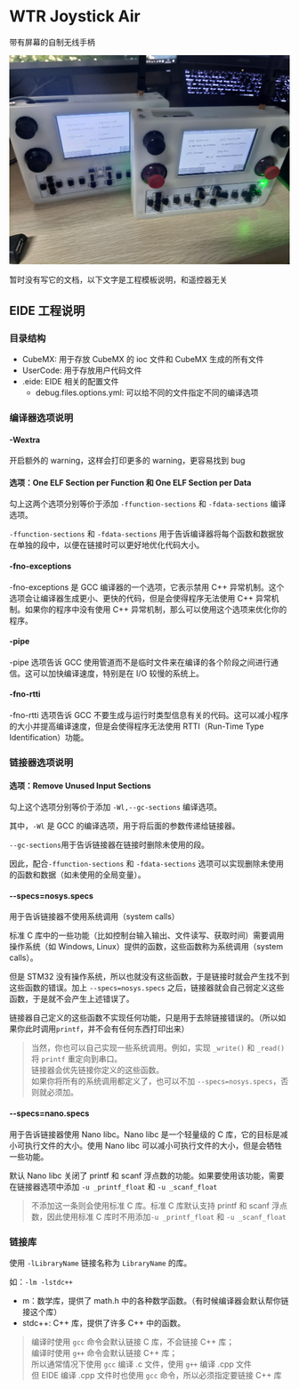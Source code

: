 # WTR Joystick Air

带有屏幕的自制无线手柄

![遥控器照片](Docs/joystick_photo.jpg)

暂时没有写它的文档，以下文字是工程模板说明，和遥控器无关

## EIDE 工程说明

### 目录结构

- CubeMX: 用于存放 CubeMX 的 ioc 文件和 CubeMX 生成的所有文件
- UserCode: 用于存放用户代码文件
- .eide: EIDE 相关的配置文件
  - debug.files.options.yml: 可以给不同的文件指定不同的编译选项

### 编译器选项说明

#### -Wextra

开启额外的 warning，这样会打印更多的 warning，更容易找到 bug

#### 选项：One ELF Section per Function 和 One ELF Section per Data

勾上这两个选项分别等价于添加 `-ffunction-sections` 和 `-fdata-sections` 编译选项。

`-ffunction-sections` 和 `-fdata-sections` 用于告诉编译器将每个函数和数据放在单独的段中，以便在链接时可以更好地优化代码大小。

#### -fno-exceptions

-fno-exceptions 是 GCC 编译器的一个选项，它表示禁用 C++ 异常机制。这个选项会让编译器生成更小、更快的代码，但是会使得程序无法使用 C++ 异常机制。如果你的程序中没有使用 C++ 异常机制，那么可以使用这个选项来优化你的程序。

#### -pipe

-pipe 选项告诉 GCC 使用管道而不是临时文件来在编译的各个阶段之间进行通信。这可以加快编译速度，特别是在 I/O 较慢的系统上。

#### -fno-rtti

-fno-rtti 选项告诉 GCC 不要生成与运行时类型信息有关的代码。这可以减小程序的大小并提高编译速度，但是会使得程序无法使用 RTTI（Run-Time Type Identification）功能。

### 链接器选项说明

#### 选项：Remove Unused Input Sections

勾上这个选项分别等价于添加 `-Wl,--gc-sections` 编译选项。

其中，`-Wl` 是 GCC 的编译选项，用于将后面的参数传递给链接器。

`--gc-sections`用于告诉链接器在链接时删除未使用的段。

因此，配合`-ffunction-sections` 和 `-fdata-sections` 选项可以实现删除未使用的函数和数据（如未使用的全局变量）。

#### --specs=nosys.specs

用于告诉链接器不使用系统调用（system calls）

标准 C 库中的一些功能（比如控制台输入输出、文件读写、获取时间）需要调用操作系统（如 Windows, Linux）提供的函数，这些函数称为系统调用（system calls）。

但是 STM32 没有操作系统，所以也就没有这些函数，于是链接时就会产生找不到这些函数的错误。加上 `--specs=nosys.specs` 之后，链接器就会自己弱定义这些函数，于是就不会产生上述错误了。

链接器自己定义的这些函数不实现任何功能，只是用于去除链接错误的。（所以如果你此时调用`printf`，并不会有任何东西打印出来）

> 当然，你也可以自己实现一些系统调用。例如，实现 `_write()` 和 `_read()` 将 `printf` 重定向到串口。  
> 链接器会优先链接你定义的这些函数。  
> 如果你将所有的系统调用都定义了，也可以不加 `--specs=nosys.specs`，否则就必须加。

#### --specs=nano.specs

用于告诉链接器使用 Nano libc。Nano libc 是一个轻量级的 C 库，它的目标是减小可执行文件的大小。使用 Nano libc 可以减小可执行文件的大小，但是会牺牲一些功能。

默认 Nano libc 关闭了 printf 和 scanf 浮点数的功能。如果要使用该功能，需要在链接器选项中添加 `-u _printf_float` 和 `-u _scanf_float`

> 不添加这一条则会使用标准 C 库。标准 C 库默认支持 printf 和 scanf 浮点数，因此使用标准 C 库时不用添加`-u _printf_float` 和 `-u _scanf_float`

### 链接库

使用 `-lLibraryName` 链接名称为 `LibraryName` 的库。

如：`-lm -lstdc++`

- m：数学库，提供了 math.h 中的各种数学函数。（有时候编译器会默认帮你链接这个库）
- stdc++: C++ 库，提供了许多 C++ 中的函数。

> 编译时使用 `gcc` 命令会默认链接 C 库，不会链接 C++ 库；  
> 编译时使用 `g++` 命令会默认链接 C++ 库；  
> 所以通常情况下使用 `gcc` 编译 .c 文件，使用 `g++` 编译 .cpp 文件  
> 但 EIDE 编译 .cpp 文件时也使用 `gcc` 命令，所以必须指定要链接 C++ 库
